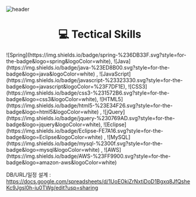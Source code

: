 ![header](https://capsule-render.vercel.app/api?type=rect&color=auto&height=300&width=400&section=header&text=Ramen%20Recipe%20Book&fontSize=70&textBg=true)

<div align=center><h1>💻 Tectical Skills</h1> </div>
![Spring](https://img.shields.io/badge/spring-%236DB33F.svg?style=for-the-badge&logo=spring&logoColor=white),
![Java](https://img.shields.io/badge/java-%23ED8B00.svg?style=for-the-badge&logo=java&logoColor=white) ,
![JavaScript](https://img.shields.io/badge/javascript-%23323330.svg?style=for-the-badge&logo=javascript&logoColor=%23F7DF1E),
![CSS3](https://img.shields.io/badge/css3-%231572B6.svg?style=for-the-badge&logo=css3&logoColor=white),
![HTML5](https://img.shields.io/badge/html5-%23E34F26.svg?style=for-the-badge&logo=html5&logoColor=white) ,
![jQuery](https://img.shields.io/badge/jquery-%230769AD.svg?style=for-the-badge&logo=jquery&logoColor=white),
![Eclipse](https://img.shields.io/badge/Eclipse-FE7A16.svg?style=for-the-badge&logo=Eclipse&logoColor=white) ,
![MySQL](https://img.shields.io/badge/mysql-%2300f.svg?style=for-the-badge&logo=mysql&logoColor=white) ,
![AWS](https://img.shields.io/badge/AWS-%23FF9900.svg?style=for-the-badge&logo=amazon-aws&logoColor=white) 


DB/URL/일정 설계 : https://docs.google.com/spreadsheets/d/1UoEOkiZrNxtiDoD1Bgxq8JfQsheKc9Jgsl0h-iu0TWg/edit?usp=sharing

